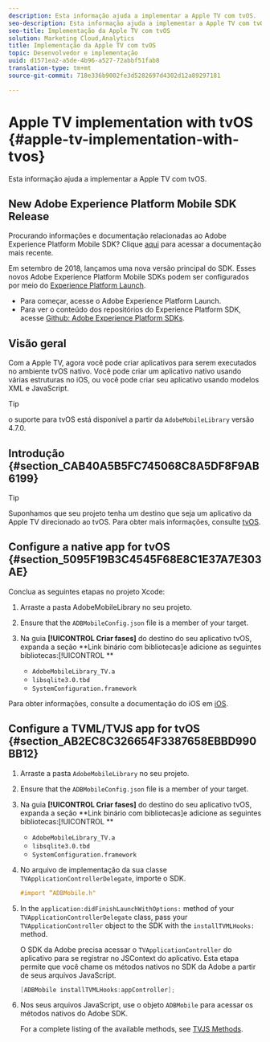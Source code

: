 ```yaml
---
description: Esta informação ajuda a implementar a Apple TV com tvOS.
seo-description: Esta informação ajuda a implementar a Apple TV com tvOS.
seo-title: Implementação da Apple TV com tvOS
solution: Marketing Cloud,Analytics
title: Implementação da Apple TV com tvOS
topic: Desenvolvedor e implementação
uuid: d1571ea2-a5de-4b96-a527-72abbf51fab8
translation-type: tm+mt
source-git-commit: 718e336b9002fe3d5282697d4302d12a89297181

---
```



# Apple TV implementation with tvOS {#apple-tv-implementation-with-tvos}

Esta informação ajuda a implementar a Apple TV com tvOS.

## New Adobe Experience Platform Mobile SDK Release

Procurando informações e documentação relacionadas ao Adobe Experience Platform Mobile SDK? Clique [aqui](https://aep-sdks.gitbook.io/docs/) para acessar a documentação mais recente.

Em setembro de 2018, lançamos uma nova versão principal do SDK. Esses novos Adobe Experience Platform Mobile SDKs podem ser configurados por meio do [Experience Platform Launch](https://www.adobe.com/experience-platform/launch.html).

* Para começar, acesse o Adobe Experience Platform Launch.
* Para ver o conteúdo dos repositórios do Experience Platform SDK, acesse [Github: Adobe Experience Platform SDKs](https://github.com/Adobe-Marketing-Cloud/acp-sdks).

## Visão geral

Com a Apple TV, agora você pode criar aplicativos para serem executados no ambiente tvOS nativo. Você pode criar um aplicativo nativo usando várias estruturas no iOS, ou você pode criar seu aplicativo usando modelos XML e JavaScript.

>[!TIP]
>
>o suporte para tvOS está disponível a partir da `AdobeMobileLibrary` versão 4.7.0.

## Introdução {#section_CAB40A5B5FC745068C8A5DF8F9AB6199}

>[!TIP]
>
>Suponhamos que seu projeto tenha um destino que seja um aplicativo da Apple TV direcionado ao tvOS. Para obter mais informações, consulte [tvOS](https://developer.apple.com/tvos/documentation/).

## Configure a native app for tvOS {#section_5095F19B3C4545F68E8C1E37A7E303AE}

Conclua as seguintes etapas no projeto Xcode:

1. Arraste a pasta AdobeMobileLibrary no seu projeto.
1. Ensure that the `ADBMobileConfig.json` file is a member of your target.
1. Na guia **[!UICONTROL Criar fases]** do destino do seu aplicativo tvOS, expanda a seção **Link binário com bibliotecas]e adicione as seguintes bibliotecas:[!UICONTROL **

   * `AdobeMobileLibrary_TV.a`
   * `libsqlite3.0.tbd`
   * `SystemConfiguration.framework`

Para obter informações, consulte a documentação do iOS em [iOS](https://developer.apple.com/ios/resources/).

## Configure a TVML/TVJS app for tvOS {#section_AB2EC8C326654F3387658EBBD990BB12}

1. Arraste a pasta `AdobeMobileLibrary` no seu projeto.
1. Ensure that the `ADBMobileConfig.json` file is a member of your target.
1. Na guia **[!UICONTROL Criar fases]** do destino do seu aplicativo tvOS, expanda a seção **Link binário com bibliotecas]e adicione as seguintes bibliotecas:[!UICONTROL **

   * `AdobeMobileLibrary_TV.a`
   * `libsqlite3.0.tbd`
   * `SystemConfiguration.framework`

1. No arquivo de implementação da sua classe `TVApplicationControllerDelegate`, importe o SDK.

   ```objective-c
   #import “ADBMobile.h"
   ```

1. In the `application:didFinishLaunchWithOptions:` method of your `TVApplicationControllerDelegate` class, pass your `TVApplicationController` object to the SDK with the `installTVMLHooks:` method.

   O SDK da Adobe precisa acessar o `TVApplicationController` do aplicativo para se registrar no JSContext do aplicativo. Esta etapa permite que você chame os métodos nativos no SDK da Adobe a partir de seus arquivos JavaScript.

   ```objective-c
   [ADBMobile installTVMLHooks:appController];
   ```

1. Nos seus arquivos JavaScript, use o objeto `ADBMobile` para acessar os métodos nativos do Adobe SDK.

   For a complete listing of the available methods, see [TVJS Methods](/help/ios/apple-tv-implementation-tvos/tvjs-methods.md).

